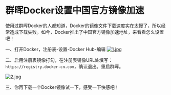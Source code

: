 # 群晖Docker设置中国官方镜像加速

使用过群晖Docker的人都知道，Docker的镜像文件下载速度实在太慢了，所以经常造成下载失败。如今，Docker推出了中国官方镜像加速地址，来看看怎么设置吧！



一、打开Docker，注册表-设置-Docker Hub-编辑
[![1.jpg](https://wp.qiniu.gxnas.com/wp-content/uploads/2019/05/2029fb81cec128d73b4699162b2f17c5.jpg)](https://wp.qiniu.gxnas.com/wp-content/uploads/2019/05/2029fb81cec128d73b4699162b2f17c5.jpg)

 

二、启用注册表镜像打勾，在注册表镜像URL处填写：`https://registry.docker-cn.com`，确认退出。重启群晖。

[![2.jpg](https://wp.qiniu.gxnas.com/wp-content/uploads/2019/05/bb6ef74004eff87dc2083c030dc10571.jpg)](https://wp.qiniu.gxnas.com/wp-content/uploads/2019/05/bb6ef74004eff87dc2083c030dc10571.jpg)

三、你再下载一个Docker镜像试一下，感受一下快感吧！